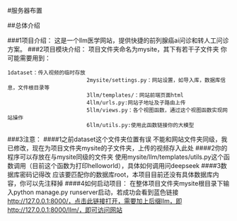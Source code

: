 #服务器布置

##总体介绍

###1项目介绍：
这是一个llm医学网站，提供快捷的前列腺癌ai问诊和转人工问诊方案。
###2项目模块介绍：
项目文件夹命名为mysite，其下有若干子文件夹
你可能需要用到：

	1dataset：传入视频的临时存放
                             2mysite/settings.py：网站设置，如导入库，数据库信息，文件根目录等
                             3llm/templates/：网站前端页面html
                             4llm/urls.py:网站子地址及子路由上传
                             5llm/views.py：各个视图函数，通过这个视图函数实现网站操作
                             6llm/utils.py:使用此函数链接你的大模型

###3注意：
####1之前dataset这个文件夹位置有误
不能和网站文件夹同级，我已修改，现在为项目文件夹mysite的子文件夹，上传的视频存入此处
####2你的程序可以存放在与mysite同级的文件夹
使用mysite/llm/templates/utils.py这个函数调用（目前这个函数为打印helloworld），具体如何调用问deepseek
####3数据库密码记得改
应该要匹配你的数据库root，本项目目前还没有具体数据库内容，你可以先注释掉
####4如何启动项目：
在整体项目文件夹mysite根目录下输入python manage.py runserver启动，若成功会看到蓝色链接 http://127.0.0.1:8000/，点击此链接打开，需要加上后缀llm，即http://127.0.0.1:8000/llm/，即可访问网站